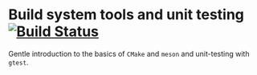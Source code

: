 # Build system tools and unit testing  [![Build Status](https://travis-ci.org/asartori86/build_system_tools.svg)](https://travis-ci.org/asartori86/build_system_tools)

Gentle introduction to the basics of `CMake` and `meson` and unit-testing with `gtest`.


